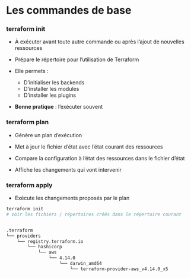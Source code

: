 

# Les commandes de base

### terraform init

- À exécuter avant toute autre commande ou après l’ajout de nouvelles ressources

- Prépare le répertoire pour l’utilisation de Terraform

- Elle permets :
  * D’initialiser les backends 
  * D’installer les modules
  * D’installer les plugins

- **Bonne pratique** : l’exécuter souvent


### terraform plan

- Génère un plan d’exécution

- Met à jour le fichier d’état avec l’état courant des ressources

- Compare la configuration à l’état des ressources dans le fichier d’état

- Affiche les changements qui vont intervenir


### terraform apply

- Exécute les changements proposés par le plan 



~~~~~~~~~~~~~~~~~~~~~~~~~~~~~~~~~~~~~~~~~~ {.zsh .numberLines}
terraform init
# Voir les fichiers / répertoires créés dans le répertoire courant
~~~~~~~~~~~~~~~~~~~~~~~~~~~~~~~~~~~~~~~~~~

```bash

.terraform
└── providers
    └── registry.terraform.io
        └── hashicorp
            └── aws
                └── 4.14.0
                    └── darwin_amd64
                        └── terraform-provider-aws_v4.14.0_x5

```

